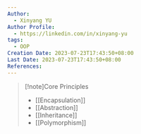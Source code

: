 ```yaml
---
Author:
  - Xinyang YU
Author Profile:
  - https://linkedin.com/in/xinyang-yu
tags:
  - OOP
Creation Date: 2023-07-23T17:43:50+08:00
Last Date: 2023-07-23T17:43:50+08:00
References:
---
```

>[!note]Core Principles
>- [[Encapsulation]]
>- [[Abstraction]]
>- [[Inheritance]]
>- [[Polymorphism]]
